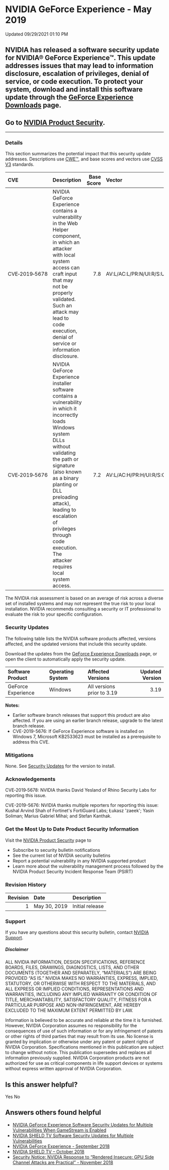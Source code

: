 

 NVIDIA GeForce Experience - May 2019
=======================================================




 Updated 09/29/2021 01:10 PM



NVIDIA has released a software security update for NVIDIA® GeForce Experience™. This update addresses issues that may lead to information disclosure, escalation of privileges, denial of service, or code execution. To protect your system, download and install this software update through the [GeForce Experience Downloads](https://www.geforce.com/geforce-experience/download) page.
---------------------------------------------------------------------------------------------------------------------------------------------------------------------------------------------------------------------------------------------------------------------------------------------------------------------------------------------------------------------------------------------


Go to [NVIDIA Product Security](https://www.nvidia.com/product-security/).
--------------------------------------------------------------------------






---




### Details


This section summarizes the potential impact that this security update addresses. Descriptions use [CWE™](https://cwe.mitre.org/), and base scores and vectors use [CVSS V3](https://www.first.org/cvss/user-guide) standards.


| CVE | Description | Base Score | Vector |
|:--------------|:------------------------------------------------------------------------------------------------------------------------------------------------------------------------------------------------------------------------------------------------------------------------------------------------------------------------------------|-------------:|:------------------------------------|
| CVE‑2019‑5678 | NVIDIA GeForce Experience contains a vulnerability in the Web Helper component, in which an attacker with local system access can craft input that may not be properly validated. Such an attack may lead to code execution, denial of service or information disclosure. | 7.8 | AV:L/AC:L/PR:N/UI:R/S:U/C:H/I:H/A:H |
| CVE‑2019‑5676 | NVIDIA GeForce Experience installer software contains a vulnerability in which it incorrectly loads Windows system DLLs without validating the path or signature (also known as a binary planting or DLL preloading attack), leading to escalation of privileges through code execution. The attacker requires local system access. | 7.2 | AV:L/AC:H/PR:H/UI:R/S:C/C:H/I:H/A:H |
The NVIDIA risk assessment is based on an average of risk across a diverse set of installed systems and may not represent the true risk to your local installation. NVIDIA recommends consulting a security or IT professional to evaluate the risk to your specific configuration.


### Security Updates


The following table lists the NVIDIA software products affected, versions affected, and the updated versions that include this security update.


Download the updates from the [GeForce Experience Downloads](https://www.geforce.com/geforce-experience/download) page, or open the client to automatically apply the security update.


| Software Product | Operating System | Affected Versions | Updated Version |
|:-------------------|:-------------------|:---------------------------|------------------:|
| GeForce Experience | Windows | All versions prior to 3.19 | 3.19 |
**Notes:**


* Earlier software branch releases that support this product are also affected. If you are using an earlier branch release, upgrade to the latest branch release.
* CVE-2019-5676: If GeForce Experience software is installed on Windows 7, Microsoft KB2533623 must be installed as a prerequisite to address this CVE.


### Mitigations


None. See [Security Updates](#security-updates) for the version to install.


### Acknowledgements


CVE‑2019‑5678: NVIDIA thanks David Yesland of Rhino Security Labs for reporting this issue.


CVE-2019-5676: NVIDIA thanks multiple reporters for reporting this issue: Kushal Arvind Shah of Fortinet's FortiGuard Labs; Łukasz 'zaeek'; Yasin Soliman; Marius Gabriel Mihai; and Stefan Kanthak.


### Get the Most Up to Date Product Security Information


Visit the [NVIDIA Product Security](https://www.nvidia.com/security) page to


* Subscribe to security bulletin notifications
* See the current list of NVIDIA security bulletins
* Report a potential vulnerability in any NVIDIA supported product
* Learn more about the vulnerability management process followed by the NVIDIA Product Security Incident Response Team (PSIRT)


### Revision History


| Revision | Date | Description |
|-----------:|:-------------|:----------------|
| 1 | May 30, 2019 | Initial release |
### Support


If you have any questions about this security bulletin, contact [NVIDIA Support](https://www.nvidia.com/object/support.html).


##### Disclaimer


ALL NVIDIA INFORMATION, DESIGN SPECIFICATIONS, REFERENCE BOARDS, FILES, DRAWINGS, DIAGNOSTICS, LISTS, AND OTHER DOCUMENTS (TOGETHER AND SEPARATELY, “MATERIALS”) ARE BEING PROVIDED “AS IS.” NVIDIA MAKES NO WARRANTIES, EXPRESS, IMPLIED, STATUTORY, OR OTHERWISE WITH RESPECT TO THE MATERIALS, AND ALL EXPRESS OR IMPLIED CONDITIONS, REPRESENTATIONS AND WARRANTIES, INCLUDING ANY IMPLIED WARRANTY OR CONDITION OF TITLE, MERCHANTABILITY, SATISFACTORY QUALITY, FITNESS FOR A PARTICULAR PURPOSE AND NON-INFRINGEMENT, ARE HEREBY EXCLUDED TO THE MAXIMUM EXTENT PERMITTED BY LAW.


Information is believed to be accurate and reliable at the time it is furnished. However, NVIDIA Corporation assumes no responsibility for the consequences of use of such information or for any infringement of patents or other rights of third parties that may result from its use. No license is granted by implication or otherwise under any patent or patent rights of NVIDIA Corporation. Specifications mentioned in this publication are subject to change without notice. This publication supersedes and replaces all information previously supplied. NVIDIA Corporation products are not authorized for use as critical components in life support devices or systems without express written approval of NVIDIA Corporation.










Is this answer helpful?
-----------------------



Yes
No







Answers others found helpful
----------------------------


* [ NVIDIA GeForce Experience Software Security Updates for Multiple Vulnerabilities When GameStream is Enabled](/app/answers/detail/a_id/4685/related/1)
* [ NVIDIA SHIELD TV Software Security Updates for Multiple Vulnerabilities](/app/answers/detail/a_id/4682/related/1)
* [ NVIDIA GeForce Experience - September 2018](/app/answers/detail/a_id/4725/related/1)
* [ NVIDIA SHIELD TV – October 2018](/app/answers/detail/a_id/4704/related/1)
* [Security Notice: NVIDIA Response to “Rendered Insecure: GPU Side Channel Attacks are Practical” - November 2018](/app/answers/detail/a_id/4738/related/1)








